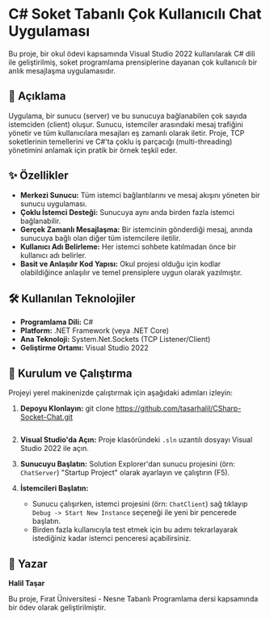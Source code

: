 # C# Soket Tabanlı Çok Kullanıcılı Chat Uygulaması

Bu proje, bir okul ödevi kapsamında Visual Studio 2022 kullanılarak C# dili ile geliştirilmiş, soket programlama prensiplerine dayanan çok kullanıcılı bir anlık mesajlaşma uygulamasıdır.

## 📝 Açıklama

Uygulama, bir sunucu (server) ve bu sunucuya bağlanabilen çok sayıda istemciden (client) oluşur. Sunucu, istemciler arasındaki mesaj trafiğini yönetir ve tüm kullanıcılara mesajları eş zamanlı olarak iletir. Proje, TCP soketlerinin temellerini ve C#'ta çoklu iş parçacığı (multi-threading) yönetimini anlamak için pratik bir örnek teşkil eder.

## ✨ Özellikler

- **Merkezi Sunucu:** Tüm istemci bağlantılarını ve mesaj akışını yöneten bir sunucu uygulaması.
- **Çoklu İstemci Desteği:** Sunucuya aynı anda birden fazla istemci bağlanabilir.
- **Gerçek Zamanlı Mesajlaşma:** Bir istemcinin gönderdiği mesaj, anında sunucuya bağlı olan diğer tüm istemcilere iletilir.
- **Kullanıcı Adı Belirleme:** Her istemci sohbete katılmadan önce bir kullanıcı adı belirler.
- **Basit ve Anlaşılır Kod Yapısı:** Okul projesi olduğu için kodlar olabildiğince anlaşılır ve temel prensiplere uygun olarak yazılmıştır.

## 🛠️ Kullanılan Teknolojiler

- **Programlama Dili:** C#
- **Platform:** .NET Framework (veya .NET Core)
- **Ana Teknoloji:** System.Net.Sockets (TCP Listener/Client)
- **Geliştirme Ortamı:** Visual Studio 2022

## 🚀 Kurulum ve Çalıştırma

Projeyi yerel makinenizde çalıştırmak için aşağıdaki adımları izleyin:

1.  **Depoyu Klonlayın:**
   git clone https://github.com/tasarhalil/CSharp-Socket-Chat.git
    ```
2.  **Visual Studio'da Açın:**
    Proje klasöründeki `.sln` uzantılı dosyayı Visual Studio 2022 ile açın.

3.  **Sunucuyu Başlatın:**
    Solution Explorer'dan sunucu projesini (örn: `ChatServer`) "Startup Project" olarak ayarlayın ve çalıştırın (F5).

4.  **İstemcileri Başlatın:**
    - Sunucu çalışırken, istemci projesini (örn: `ChatClient`) sağ tıklayıp `Debug -> Start New Instance` seçeneği ile yeni bir pencerede başlatın.
    - Birden fazla kullanıcıyla test etmek için bu adımı tekrarlayarak istediğiniz kadar istemci penceresi açabilirsiniz.

## 👤 Yazar

**Halil Taşar**

Bu proje, Fırat Üniversitesi - Nesne Tabanlı Programlama dersi kapsamında bir ödev olarak geliştirilmiştir.
